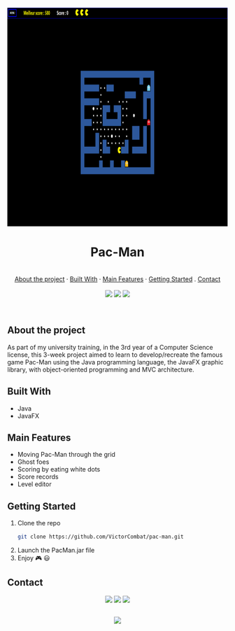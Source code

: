 <p align="center">
    <img src="img/pacman.PNG" alt="Logo" width="800" height="500">

  <h1 align="center"> Pac-Man </h1>

  <p align="center">
    <br />
    <a href="#about-the-project">About the project</a>
    ·
    <a href="#built-with">Built With</a>
    ·
    <a href="#main-features">Main Features</a>
    ·
    <a href="#getting-started">Getting Started</a>
    .
    <a href="#contact">Contact</a>
    <br>
    <br>
    <a href="https://www.linkedin.com/in/victor-combat/" target="_blank"><img src="https://img.shields.io/badge/LinkedIn-0d1117?style=for-the-badge&logo=linkedin&logoColor=0077B5"></a>
  <a href="https://github.com/VictorCombat" target="_blank"><img src="https://img.shields.io/badge/GitHub-0d1117?style=for-the-badge&logo=github&logoColor=white"></a>
  <a href="mailto:victor.cmbt@gmail.com" target="_blank"><img src="https://img.shields.io/badge/Gmail-0d1117?style=for-the-badge&logo=gmail&logoColor=D14836"></a>
  </p>
</p>

<br>

<!-- ABOUT THE PROJECT -->
## About the project

As part of my university training, in the 3rd year of a Computer Science license, this 3-week project aimed to learn to develop/recreate the famous game Pac-Man using the Java programming language, the JavaFX graphic library, with object-oriented programming and MVC architecture.

<!-- BUILT WITH -->
## Built With

* Java
* JavaFX

<!-- MAIN FEATURES -->
## Main Features

* Moving Pac-Man through the grid
* Ghost foes
* Scoring by eating white dots
* Score records
* Level editor

<!-- GETTING STARTED -->
## Getting Started

1. Clone the repo
    ```sh
    git clone https://github.com/VictorCombat/pac-man.git
    ```
2. Launch the PacMan.jar file
3. Enjoy :video_game: :smiley:

<!-- CONTACT -->
## Contact

<p align="center">
  <a href="https://www.linkedin.com/in/victor-combat/" target="_blank"><img src="https://img.shields.io/badge/LinkedIn-0d1117?style=for-the-badge&logo=linkedin&logoColor=0077B5"></a>
  <a href="https://github.com/VictorCombat" target="_blank"><img src="https://img.shields.io/badge/GitHub-0d1117?style=for-the-badge&logo=github&logoColor=white"></a>
  <a href="mailto:victor.cmbt@gmail.com" target="_blank"><img src="https://img.shields.io/badge/Gmail-0d1117?style=for-the-badge&logo=gmail&logoColor=D14836"></a>
</p>

##
<p align="center">
  <a href="#"><img src="https://forthebadge.com/images/badges/built-with-love.svg"></a>
</p>
